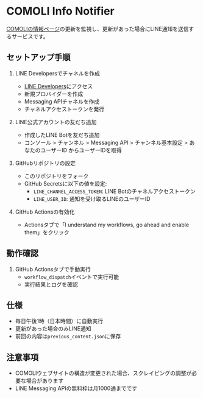 # COMOLI Info Notifier

[COMOLIの情報ページ](https://www.comoli.jp/info)の更新を監視し、更新があった場合にLINE通知を送信するサービスです。

## セットアップ手順

1. LINE Developersでチャネルを作成
   - [LINE Developers](https://developers.line.biz/ja/)にアクセス
   - 新規プロバイダーを作成
   - Messaging APIチャネルを作成
   - チャネルアクセストークンを発行

2. LINE公式アカウントの友だち追加
   - 作成したLINE Botを友だち追加
   - コンソール > チャンネル > Messaging API > チャンネル基本設定 > あなたのユーザーID からユーザーIDを取得

3. GitHubリポジトリの設定
   - このリポジトリをフォーク
   - GitHub Secretsに以下の値を設定:
     - `LINE_CHANNEL_ACCESS_TOKEN`: LINE Botのチャネルアクセストークン
     - `LINE_USER_ID`: 通知を受け取るLINEのユーザーID

4. GitHub Actionsの有効化
   - Actionsタブで「I understand my workflows, go ahead and enable them」をクリック

## 動作確認

1. GitHub Actionsタブで手動実行
   - `workflow_dispatch`イベントで実行可能
   - 実行結果とログを確認

## 仕様

- 毎日午後1時（日本時間）に自動実行
- 更新があった場合のみLINE通知
- 前回の内容は`previous_content.json`に保存

## 注意事項

- COMOLIウェブサイトの構造が変更された場合、スクレイピングの調整が必要な場合があります
- LINE Messaging APIの無料枠は月1000通までです 